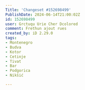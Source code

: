 ```yaml
---
Title: 'Changeset #152698499'
PublishDate: 2024-06-14T21:00:02Z
id: 152698499
user: Grctuqu Urie Cher Dcolored
comment: Frethun ajout rues
created_by: iD 2.29.0
tags:
- Montenegro
- Budva
- Kotor
- Cetinje
- Tivat
- Bar
- Podgorica
- Nikšić

---
```

